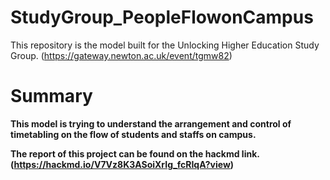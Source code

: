 # StudyGroup_PeopleFlowonCampus


This repository is the model built for the Unlocking Higher Education Study Group. (https://gateway.newton.ac.uk/event/tgmw82)

# Summary

<b>This model is trying to understand the arrangement and control of timetabling on the flow of students and staffs on campus. 

The report of this project can be found on the hackmd link. (https://hackmd.io/V7Vz8K3ASoiXrIg_fcRIqA?view)


